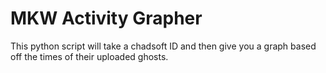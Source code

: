 # MKW Activity Grapher

This python script will take a chadsoft ID and then give you a graph based off the times of their uploaded ghosts.
